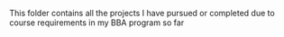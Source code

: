This folder contains all the projects I have pursued or completed due to course requirements in my BBA program so far
